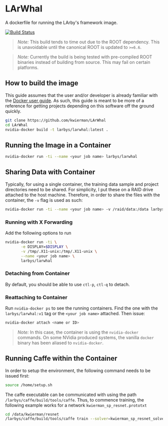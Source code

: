 <!--<img src="https://github.com/kwierman/LArWhal/blob/master/larwhal.png?raw=true" data-canonical-src="https://github.com/kwierman/LArWhal/blob/master/larwhal.png?raw=true" width="100" />-->
# LArWhal 

A dockerfile for running the LArby's framework image.

[![Build Status](https://travis-ci.org/kwierman/LArWhal.svg?branch=master)](https://travis-ci.org/kwierman/LArWhal) 

> _Note:_ This build tends to time out due to the ROOT dependency. This is unavoidable until the canonical ROOT is updated to  `>=6.6`.

> _Note:_ Currently the build is being tested with pre-compiled ROOT binaries instead of building from source. This may fail on certain platforms.

## How to build the image

This guide assumes that the user and/or developer is already familiar with the [Docker user guide](https://docs.docker.com/engine/userguide/intro/). As such, this guide is meant to be more of a reference for getting projects depending on this software off the ground quickly.

~~~ bash
git clone https://github.com/kwierman/LArWhal
cd LArWhal
nvidia-docker build -t larbys/larwhal:latest .
~~~

## Running the Image in a Container

~~~ bash
nvidia-docker run -ti --name <your job name> larbys/larwhal
~~~

## Sharing Data with Container

Typically, for using a single container, the training data sample and project directories need to be shared. For simplicity, I put these on a RAID drive attached to the host machine. Therefore, in order to share the files with the container, the `-v` flag is used as such:

~~~ bash
nvidia-docker run -ti --name <your job name> -v /raid/data:/data larbys/larwhal
~~~

### Running with X Forwarding

Add the following options to run 

~~~ bash
nvidia-docker run -ti \
       -e DISPLAY=$DISPLAY \
       -v /tmp/.X11-unix:/tmp/.X11-unix \
       --name <your job name> \
       larbys/larwhal
~~~

### Detaching from Container

By default, you should be able to use `ctl-p`, `ctl-q` to detach.

### Reattaching to Container

Run `nvidia-docker ps` to see the running containers. Find the one with the `larbys/larwhal:v1` tag or the `<your job name>` attached. Then issue:

~~~ bash
nvidia-docker attach <name or ID>
~~~

> *Note:* In this case, the container is using the `nvidia-docker` commands. On some NVidia produced systems, the vanilla `docker` binary has been aliased to `nvidia-docker`.

## Running Caffe within the Container

In order to setup the environment, the following command needs to be issued first:

~~~ bash
source /home/setup.sh
~~~

The caffe executable can be communicated with using the path `/larbys/caffe/build/tools/caffe`. Thus, to commence training, the following example works for a network `kwierman_sp_resnet.prototxt`

~~~ bash
cd /data/kwierman/resnet
/larbys/caffe/build/tools/caffe train --solver=kwierman_sp_resnet_solver.prototxt --gpu=3
~~~
